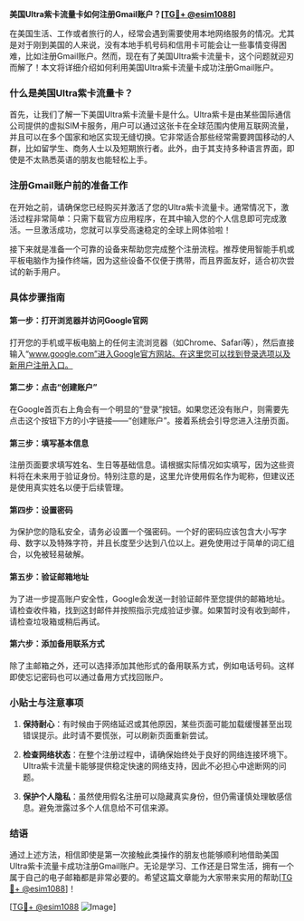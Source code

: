 **美国Ultra紫卡流量卡如何注册Gmail账户？[[TG💪+ @esim1088](https://t.me/s/esim1088)]**

在美国生活、工作或者旅行的人，经常会遇到需要使用本地网络服务的情况。尤其是对于刚到美国的人来说，没有本地手机号码和信用卡可能会让一些事情变得困难，比如注册Gmail账户。然而，现在有了美国Ultra紫卡流量卡，这个问题就迎刃而解了！本文将详细介绍如何利用美国Ultra紫卡流量卡成功注册Gmail账户。

### 什么是美国Ultra紫卡流量卡？

首先，让我们了解一下美国Ultra紫卡流量卡是什么。Ultra紫卡是由某些国际通信公司提供的虚拟SIM卡服务，用户可以通过这张卡在全球范围内使用互联网流量，并且可以在多个国家和地区实现无缝切换。它非常适合那些经常需要跨国移动的人群，比如留学生、商务人士以及短期旅行者。此外，由于其支持多种语言界面，即使是不太熟悉英语的朋友也能轻松上手。

### 注册Gmail账户前的准备工作

在开始之前，请确保您已经购买并激活了您的Ultra紫卡流量卡。通常情况下，激活过程非常简单：只需下载官方应用程序，在其中输入您的个人信息即可完成激活。一旦激活成功，您就可以享受高速稳定的全球上网体验啦！

接下来就是准备一个可靠的设备来帮助您完成整个注册流程。推荐使用智能手机或平板电脑作为操作终端，因为这些设备不仅便于携带，而且界面友好，适合初次尝试的新手用户。

### 具体步骤指南

#### 第一步：打开浏览器并访问Google官网
打开您的手机或平板电脑上的任何主流浏览器（如Chrome、Safari等），然后直接输入“www.google.com”进入Google官方网站。在这里您可以找到登录选项以及新用户注册入口。

#### 第二步：点击“创建账户”
在Google首页右上角会有一个明显的“登录”按钮。如果您还没有账户，则需要先点击这个按钮下方的小字链接——“创建账户”。接着系统会引导您进入注册页面。

#### 第三步：填写基本信息
注册页面要求填写姓名、生日等基础信息。请根据实际情况如实填写，因为这些资料将在未来用于验证身份。特别注意的是，这里允许使用假名作为昵称，但建议还是使用真实姓名以便于后续管理。

#### 第四步：设置密码
为保护您的隐私安全，请务必设置一个强密码。一个好的密码应该包含大小写字母、数字以及特殊字符，并且长度至少达到八位以上。避免使用过于简单的词汇组合，以免被轻易破解。

#### 第五步：验证邮箱地址
为了进一步提高账户安全性，Google会发送一封验证邮件至您提供的邮箱地址。请检查收件箱，找到这封邮件并按照指示完成验证步骤。如果暂时没有收到邮件，请检查垃圾箱或稍后再试。

#### 第六步：添加备用联系方式
除了主邮箱之外，还可以选择添加其他形式的备用联系方式，例如电话号码。这样即使忘记密码也可以通过备用方式找回账户。

### 小贴士与注意事项

1. **保持耐心**：有时候由于网络延迟或其他原因，某些页面可能加载缓慢甚至出现错误提示。此时请不要慌张，可以刷新页面重新尝试。
   
2. **检查网络状态**：在整个注册过程中，请确保始终处于良好的网络连接环境下。Ultra紫卡流量卡能够提供稳定快速的网络支持，因此不必担心中途断网的问题。

3. **保护个人隐私**：虽然使用假名注册可以隐藏真实身份，但仍需谨慎处理敏感信息。避免泄露过多个人信息给不可信来源。

### 结语

通过上述方法，相信即使是第一次接触此类操作的朋友也能够顺利地借助美国Ultra紫卡流量卡成功注册Gmail账户。无论是学习、工作还是日常生活，拥有一个属于自己的电子邮箱都是非常必要的。希望这篇文章能为大家带来实用的帮助[[TG💪+ @esim1088](https://t.me/s/esim1088)]！

[[TG💪+ @esim1088](https://t.me/s/esim1088) ![Image](https://i.postimg.cc/4NQfJmqS/Snipaste-2025-05-13-00-14-12.png)]